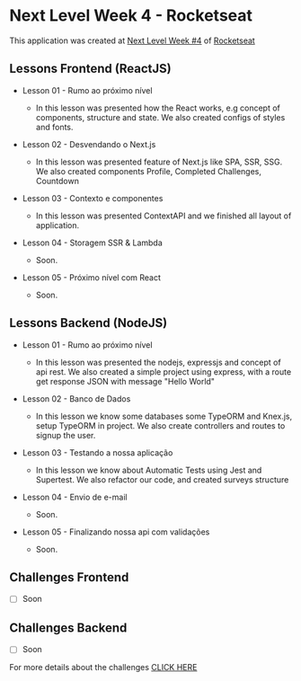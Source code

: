 # Next Level Week 4 - Rocketseat
This application was created at [Next Level Week #4](https://nextlevelweek.com/) of [Rocketseat](https://rocketseat.com.br)

## Lessons Frontend (ReactJS)
 - Lesson 01 - Rumo ao próximo nível
    * In this lesson was presented how the React works, e.g concept of components, structure and state. We also created configs of styles and fonts.

 - Lesson 02 - Desvendando o Next.js
    * In this lesson was presented feature of Next.js like SPA, SSR, SSG. We also created components Profile, Completed Challenges, Countdown

 - Lesson 03 - Contexto e componentes
    * In this lesson was presented ContextAPI and we finished all layout of application.

 - Lesson 04 - Storagem SSR & Lambda
    * Soon.

 - Lesson 05 - Próximo nível com React
    * Soon.

## Lessons Backend (NodeJS)
 - Lesson 01 - Rumo ao próximo nível
   * In this lesson was presented the nodejs, expressjs and concept of api rest. We also created a simple project using express, with a route get response JSON with message "Hello World"

 - Lesson 02 - Banco de Dados
   * In this lesson we know some databases some TypeORM and Knex.js, setup TypeORM in project. We also create controllers and routes to signup the user.

 - Lesson 03 - Testando a nossa aplicação
   * In this lesson we know about Automatic Tests using Jest and Supertest. We also refactor our code, and created surveys structure

 - Lesson 04 - Envio de e-mail
   * Soon.

 - Lesson 05 - Finalizando nossa api com validações
   * Soon.

## Challenges Frontend
 - [ ] Soon

## Challenges Backend
 - [ ] Soon

For more details about the challenges [CLICK HERE]()
